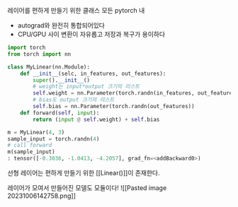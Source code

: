 레이어를 편하게 만들기 위한 클래스
모든 pytorch 내 
- autograd와 완전히 통합되어있다
- CPU/GPU 사이 변환이 자유롭고 저장과 복구가 용이하다
~~~python
import torch
from torch import nn

class MyLinear(nn.Module):
	def __init__(selc, in_features, out_features):
		super().__init__()
		# weight는 input*output 크기의 리스트
		self.weight = nn.Parameter(torch.randn(in_features, out_features))
		# bias도 output 크기의 리스트
		self.bias = nn.Parameter(torch.randn(out_features))
	def forward(self, input):
		return (input @ self.weight) + self.bias
~~~

~~~python
m = MyLinear(4, 3)
sample_input = torch.randn(4)
# call forward
m(sample_input) 
: tensor([-0.3036, -1.0413, -4.2057], grad_fn=<addBackward0>)
~~~
선형 레이어는 편하게 만들기 위한 [[Linear()]]이 존재한다.

레이어가 모여서 만들어진 모델도 모듈이다!
![[Pasted image 20231006142758.png]]